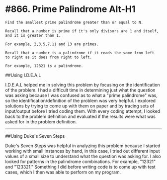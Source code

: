 #866. Prime Palindrome
Alt-H1
======

```
Find the smallest prime palindrome greater than or equal to N.

Recall that a number is prime if it's only divisors are 1 and itself,
and it is greater than 1.

For example, 2,3,5,7,11 and 13 are primes.

Recall that a number is a palindrome if it reads the same from left
to right as it does from right to left.

For example, 12321 is a palindrome.
```

##Using I.D.E.A.L

I.D.E.A.L helped me in solving this problem by focusing on the identification
of the problem. I had a difficult time in determining just what the question
was asking because I was confused as to what a "prime palindrome" was, so
the identification/definition of the problem was very helpful. I explored
solutions by trying to come up with them on paper and by tracing sets of
input/output before I tried coding them. With every coding attempt, I looked
back to the problem definition and evaluated if the results were what was asked
for in the problem definition.


***

##Using Duke's Seven Steps

Duke's Seven Steps was helpful in analyzing this problem because I started working
with small instances by hand, in this case, I tried out different input values
of a small size to understand what the question was asking for. I also looked for
patterns in the palindrome combinations. For example, "12321" and "123321." Something
I did before writing code is to come up with test cases, which I then was able to
perform on my program.

